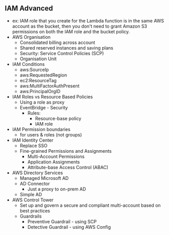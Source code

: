 IAM Advanced
-
- ex: IAM role that you create for the Lambda function is in the same AWS account as the bucket, then you don't need to grant Amazon S3 permissions on both the IAM role and the bucket policy.
- AWS Organisation
  - Consolidated billing across account
  - Shared reserved instances and saving plans
  - Security: Service Control Policies (SCP)
  - Organisation Unit
- IAM Conditions
  - aws:SourceIp
  - aws:RequestedRegion
  - ec2:ResourceTag
  - aws:MultiFactorAuthPresent
  - aws:PrincipalOrgID
- IAM Roles vs Resource Based Policies
  - Using a role as proxy
  - EventBridge - Security
    - Rules:
      - Resource-base policy
      - IAM role
- IAM Permission boundaries
  - for users & roles (not groups)
- IAM Identity Center
  - Replace SSO
  - Fine-grained Permissions and Assignments
    - Multi-Account Permissions
    - Application Assignments
    - Attribute-base Access Control (ABAC)
- AWS Directory Services
  - Managed Microsoft AD
  - AD Connector
    - Just a proxy to on-prem AD
  - Simple AD
- AWS Control Tower
  - Set up and govern a secure and compliant multi-account based on best practices
  - Guardrails
    - Preventive Guardrail - using SCP
    - Detective Guardrail - using AWS Config